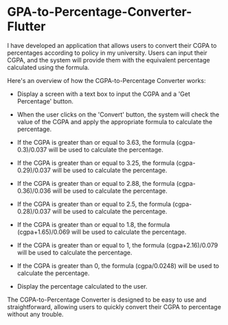 # GPA-to-Percentage-Converter-Flutter

I have developed an application that allows users to convert their CGPA to percentages according to policy in my university. Users can input
their CGPA, and the system will provide them with the equivalent
percentage calculated using the formula.

Here\'s an overview of how the CGPA-to-Percentage Converter works:

-   Display a screen with a text box to input the CGPA and a \'Get
    Percentage\' button.

-   When the user clicks on the \'Convert\' button, the system will
    check the value of the CGPA and apply the appropriate formula to
    calculate the percentage.

-   If the CGPA is greater than or equal to 3.63, the formula
    (cgpa-0.3)/0.037 will be used to calculate the percentage.

-   If the CGPA is greater than or equal to 3.25, the formula
    (cgpa-0.29)/0.037 will be used to calculate the percentage.

-   If the CGPA is greater than or equal to 2.88, the formula
    (cgpa-0.36)/0.036 will be used to calculate the percentage.

-   If the CGPA is greater than or equal to 2.5, the formula
    (cgpa-0.28)/0.037 will be used to calculate the percentage.

-   If the CGPA is greater than or equal to 1.8, the formula
    (cgpa+1.65)/0.069 will be used to calculate the percentage.

-   If the CGPA is greater than or equal to 1, the formula
    (cgpa+2.16)/0.079 will be used to calculate the percentage.

-   If the CGPA is greater than 0, the formula (cgpa/0.0248) will be
    used to calculate the percentage.

-   Display the percentage calculated to the user.

The CGPA-to-Percentage Converter is designed to be easy to use and
straightforward, allowing users to quickly convert their CGPA to
percentage without any trouble.
